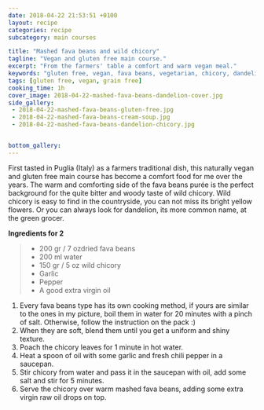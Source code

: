 ```yaml
---
date: 2018-04-22 21:53:51 +0100
layout: recipe
categories: recipe
subcategory: main courses

title: "Mashed fava beans and wild chicory"
tagline: "Vegan and gluten free main course."
excerpt: "From the farmers' table a comfort and warm vegan meal."
keywords: "gluten free, vegan, fava beans, vegetarian, chicory, dandelion"
tags: [gluten free, vegan, grain free]
cooking_time: 1h
cover_image: 2018-04-22-mashed-fava-beans-dandelion-cover.jpg
side_gallery:
 - 2018-04-22-mashed-fava-beans-gluten-free.jpg
 - 2018-04-22-mashed-fava-beans-cream-soup.jpg
 - 2018-04-22-mashed-fava-beans-dandelion-chicory.jpg


bottom_gallery:
---
```


First tasted in Puglia (Italy) as a farmers traditional dish, this naturally vegan and gluten free main course has become a comfort food for me over the years. The warm and comforting side of the fava beans purée is the perfect background for the quite bitter and woody taste of wild chicory. Wild chicory is easy to find in the countryside, you can not miss its bright yellow flowers. Or you can always look for dandelion, its more common name, at the green grocer.

__Ingredients for 2__

> - 200 gr / 7 ozdried fava beans
> - 200 ml water
> - 150 gr / 5 oz wild chicory
> - Garlic
> - Pepper
> - A good extra virgin oil

1. Every fava beans type has its own cooking method, if yours are similar to the ones in my picture, boil them in water for 20 minutes with a pinch of salt. Otherwise, follow the instruction on the pack :)
2. When they are soft, blend them until you get a uniform and shiny texture.
3. Poach the chicory leaves for 1 minute in hot water.
4. Heat a spoon of oil with some garlic and fresh chili pepper in a saucepan.
5. Stir chicory from water and pass it in the saucepan with oil, add some salt and stir for 5 minutes.
6. Serve the chicory over warm mashed fava beans, adding some extra virgin raw oil drops on top.
